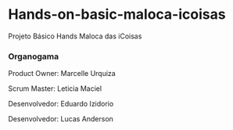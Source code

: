# Hands-on-basic-maloca-icoisas
Projeto Básico Hands Maloca das iCoisas

###  Organogama
Product Owner: Marcelle Urquiza

Scrum Master: Leticia Maciel

Desenvolvedor: Eduardo Izidorio

Desenvolvedor: Lucas Anderson

